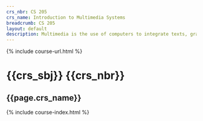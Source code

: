 ```yaml
---
crs_nbr: CS 205
crs_name: Introduction to Multimedia Systems
breadcrumb: CS 205
layout: default
description: Multimedia is the use of computers to integrate texts, graphics, video, animation, and sound in an interactive experience. The course introduces these elements of multimedia and their associated technologies. Students will gain an appreciation of each element and be able to combine them into a finished work.
---
```

{% include course-url.html %}
# {{crs_sbj}} {{crs_nbr}}
## {{page.crs_name}}

{% include course-index.html %}

